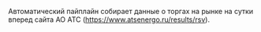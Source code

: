 Автоматический пайплайн собирает данные о торгах на рынке на сутки вперед сайта АО АТС (https://www.atsenergo.ru/results/rsv).
